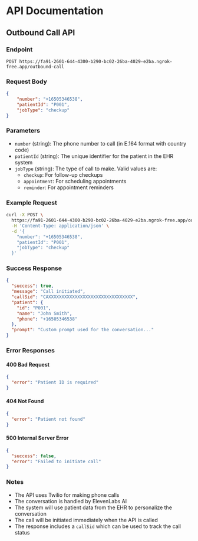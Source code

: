 # API Documentation

## Outbound Call API

### Endpoint
```
POST https://fa91-2601-644-4300-b290-bc02-26ba-4029-e2ba.ngrok-free.app/outbound-call
```

### Request Body
```json
{
    "number": "+16505346538",
    "patientId": "P001",
    "jobType": "checkup"
}
```

### Parameters
- `number` (string): The phone number to call (in E.164 format with country code)
- `patientId` (string): The unique identifier for the patient in the EHR system
- `jobType` (string): The type of call to make. Valid values are:
  - `checkup`: For follow-up checkups
  - `appointment`: For scheduling appointments
  - `reminder`: For appointment reminders

### Example Request
```bash
curl -X POST \
  https://fa91-2601-644-4300-b290-bc02-26ba-4029-e2ba.ngrok-free.app/outbound-call \
  -H 'Content-Type: application/json' \
  -d '{
    "number": "+16505346538",
    "patientId": "P001",
    "jobType": "checkup"
  }'
```

### Success Response
```json
{
  "success": true,
  "message": "Call initiated",
  "callSid": "CAXXXXXXXXXXXXXXXXXXXXXXXXXXXXXXXX",
  "patient": {
    "id": "P001",
    "name": "John Smith",
    "phone": "+16505346538"
  },
  "prompt": "Custom prompt used for the conversation..."
}
```

### Error Responses

#### 400 Bad Request
```json
{
  "error": "Patient ID is required"
}
```

#### 404 Not Found
```json
{
  "error": "Patient not found"
}
```

#### 500 Internal Server Error
```json
{
  "success": false,
  "error": "Failed to initiate call"
}
```

### Notes
- The API uses Twilio for making phone calls
- The conversation is handled by ElevenLabs AI
- The system will use patient data from the EHR to personalize the conversation
- The call will be initiated immediately when the API is called
- The response includes a `callSid` which can be used to track the call status 